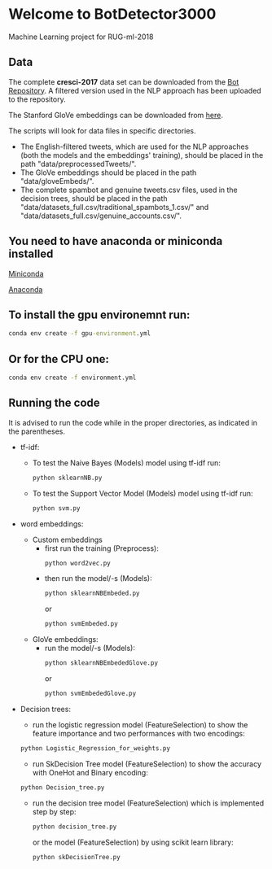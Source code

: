# Welcome to BotDetector3000
Machine Learning project for RUG-ml-2018

## Data
The complete **cresci-2017** data set can be downloaded from the [Bot Repository](https://botometer.iuni.iu.edu/bot-repository/datasets.html). A filtered version used in the NLP approach has been uploaded to the repository.

The Stanford GloVe embeddings can be downloaded from [here](https://nlp.stanford.edu/projects/glove/). 

The scripts will look for data files in specific directories.
* The English-filtered tweets, which are used for the NLP approaches (both the models and the embeddings' training), should be placed in the path "data/preprocessedTweets/".
* The GloVe embeddings should be placed in the path "data/gloveEmbeds/".
* The complete spambot and genuine tweets.csv files, used in the decision trees, should be placed in the path "data/datasets_full.csv/traditional_spambots_1.csv/" and "data/datasets_full.csv/genuine_accounts.csv/".

## You need to have anaconda or miniconda installed
[Miniconda](https://conda.io/en/latest/miniconda.html)

[Anaconda](https://www.anaconda.com/distribution/)

## To install the gpu environemnt run:
```bat
conda env create -f gpu-environment.yml
```
## Or for the CPU one:
```bat
conda env create -f environment.yml
```

## Running the code
It is advised to run the code while in the proper directories, as indicated in the parentheses.
* tf-idf: 
  * To test the Naive Bayes (Models) model using tf-idf run: 
    ```bat
    python sklearnNB.py 
    ```
  * To test the Support Vector Model (Models) model using tf-idf run: 
    ```bat
    python svm.py 
    ```
* word embeddings:
  * Custom embeddings 
    * first run the training (Preprocess): 
      ```bat
      python word2vec.py 
      ```
    * then run the model/-s (Models): 
      ```bat
      python sklearnNBEmbeded.py 
      ```
      or
      ```bat
      python svmEmbeded.py 
      ```
  * GloVe embeddings:
    * run the model/-s (Models):
      ```bat
      python sklearnNBEmbededGlove.py 
      ```
      or
      ```bat
      python svmEmbededGlove.py 
      ```
* Decision trees:
   * run the logistic regression model (FeatureSelection) to show the feature importance and two performances with two encodings:
    ```bat
    python Logistic_Regression_for_weights.py 
    ```
    * run SkDecision Tree model (FeatureSelection) to show the accuracy with OneHot and Binary encoding:
    ```bat
    python Decision_tree.py 
    ```
  
  * run the decision tree model (FeatureSelection) which is implemented step by step:
    ```bat
    python decision_tree.py 
    ```
    or the model (FeatureSelection) by using scikit learn library:
    ```bat
    python skDecisionTree.py 
    ```
